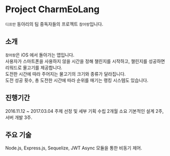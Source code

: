 # Project CharmEoLang
`디프만` 동아리의 팀 중독자들의 프로젝트 `참어랑`입니다. 

## 소개
`참어랑`은 iOS 에서 돌아가는 앱입니다.  
사용자가 스마트폰을 사용하지 않을 시간을 정해 챌린지를 시작하고, 챌린지를 성공하면 리워드로 물고기를 제공합니다.  
도전한 시간에 따라 주어지는 물고기의 크기와 종류가 달라집니다.  
도전 성공 횟수, 총 도전한 시간에 따라 순위를 매기는 랭킹 시스템도 있습니다.  

## 진행기간
2016.11.12 ~ 2017.03.04
주제 선정 및 세부 기획 수립 2개월 소요
기본적인 설계 2주, 서버 개발 3주.

## 주요 기술
Node.js, Express.js, Sequelize, JWT
Async 모듈을 통한 비동기 제어.
